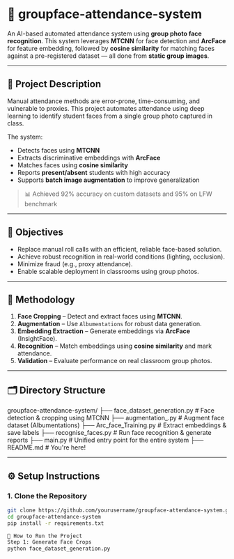# 📸 groupface-attendance-system

An AI-based automated attendance system using **group photo face recognition**. This system leverages **MTCNN** for face detection and **ArcFace** for feature embedding, followed by **cosine similarity** for matching faces against a pre-registered dataset — all done from **static group images**.

---

## 🎯 Project Description

Manual attendance methods are error-prone, time-consuming, and vulnerable to proxies. This project automates attendance using deep learning to identify student faces from a single group photo captured in class.

The system:
- Detects faces using **MTCNN**
- Extracts discriminative embeddings with **ArcFace**
- Matches faces using **cosine similarity**
- Reports **present/absent** students with high accuracy
- Supports **batch image augmentation** to improve generalization

> 📊 Achieved 92% accuracy on custom datasets and 95% on LFW benchmark

---

## 📌 Objectives

- Replace manual roll calls with an efficient, reliable face-based solution.
- Achieve robust recognition in real-world conditions (lighting, occlusion).
- Minimize fraud (e.g., proxy attendance).
- Enable scalable deployment in classrooms using group photos.

---

## 🧠 Methodology

1. **Face Cropping** – Detect and extract faces using **MTCNN**.
2. **Augmentation** – Use `Albumentations` for robust data generation.
3. **Embedding Extraction** – Generate embeddings via **ArcFace** (InsightFace).
4. **Recognition** – Match embeddings using **cosine similarity** and mark attendance.
5. **Validation** – Evaluate performance on real classroom group photos.

---

## 🗂️ Directory Structure
groupface-attendance-system/
├── face_dataset_generation.py # Face detection & cropping using MTCNN
├── augmentation_.py # Augment face dataset (Albumentations)
├── Arc_face_Training.py # Extract embeddings & save labels
├── recognise_faces.py # Run face recognition & generate reports
├── main.py # Unified entry point for the entire system
├── README.md # You're here!


---

## ⚙️ Setup Instructions

### 1. Clone the Repository

```bash
git clone https://github.com/yourusername/groupface-attendance-system.git
cd groupface-attendance-system
pip install -r requirements.txt

🚀 How to Run the Project
Step 1: Generate Face Crops
python face_dataset_generation.py


